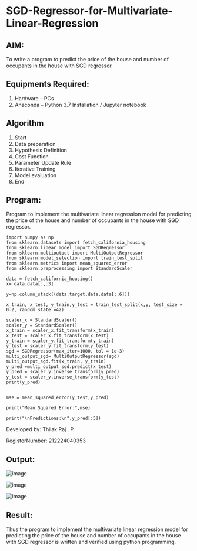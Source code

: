 # SGD-Regressor-for-Multivariate-Linear-Regression

## AIM:
To write a program to predict the price of the house and number of occupants in the house with SGD regressor.

## Equipments Required:
1. Hardware – PCs
2. Anaconda – Python 3.7 Installation / Jupyter notebook

## Algorithm
1. Start
2. Data preparation
3. Hypothesis Definition
4. Cost Function
5. Parameter Update Rule
6. Iterative Training
7. Model evaluation
8. End
 

## Program:

Program to implement the multivariate linear regression model for predicting the price of the house and number of occupants in the house with SGD regressor.
```
import numpy as np
from sklearn.datasets import fetch_california_housing
from sklearn.linear_model import SGDRegressor
from sklearn.multioutput import MultiOutputRegressor
from sklearn.model_selection import train_test_split
from sklearn.metrics import mean_squared_error
from sklearn.preprocessing import StandardScaler

data = fetch_california_housing()
x= data.data[:,:3]

y=np.column_stack((data.target,data.data[:,6]))

x_train, x_test, y_train,y_test = train_test_split(x,y, test_size = 0.2, random_state =42)

scaler_x = StandardScaler()
scaler_y = StandardScaler()
x_train = scaler_x.fit_transform(x_train)
x_test = scaler_x.fit_transform(x_test)
y_train = scaler_y.fit_transform(y_train)
y_test = scaler_y.fit_transform(y_test)
sgd = SGDRegressor(max_iter=1000, tol = 1e-3)
multi_output_sgd= MultiOutputRegressor(sgd)
multi_output_sgd.fit(x_train, y_train)
y_pred =multi_output_sgd.predict(x_test)
y_pred = scaler_y.inverse_transform(y_pred)
y_test = scaler_y.inverse_transform(y_test)
print(y_pred)


mse = mean_squared_error(y_test,y_pred)

print("Mean Squared Error:",mse)

print("\nPredictions:\n",y_pred[:5])
```
Developed by: Thilak Raj . P

RegisterNumber:  212224040353


## Output:
![image](https://github.com/user-attachments/assets/7c0250a3-ef71-4647-819d-fc87c4396b41)

![image](https://github.com/user-attachments/assets/c76254a7-3a3c-438b-803b-7991cbecb119)

![image](https://github.com/user-attachments/assets/ae7e32f6-4b18-43f7-8180-ed87ce42beeb)


## Result:
Thus the program to implement the multivariate linear regression model for predicting the price of the house and number of occupants in the house with SGD regressor is written and verified using python programming.
